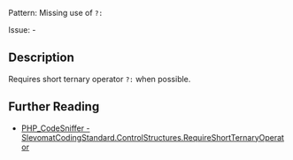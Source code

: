 Pattern: Missing use of `?:`

Issue: -

## Description

Requires short ternary operator `?:` when possible.

## Further Reading

* [PHP_CodeSniffer - SlevomatCodingStandard.ControlStructures.RequireShortTernaryOperator](https://github.com/slevomat/coding-standard/blob/master/doc/control-structures.md#slevomatcodingstandardcontrolstructuresrequireshortternaryoperator-)